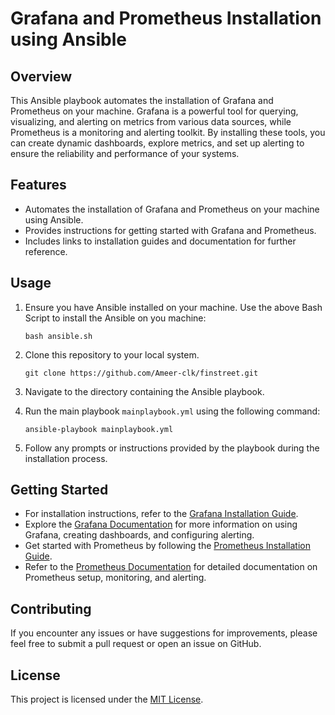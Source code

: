 # Grafana and Prometheus Installation using Ansible

## Overview
This Ansible playbook automates the installation of Grafana and Prometheus on your machine. Grafana is a powerful tool for querying, visualizing, and alerting on metrics from various data sources, while Prometheus is a monitoring and alerting toolkit. By installing these tools, you can create dynamic dashboards, explore metrics, and set up alerting to ensure the reliability and performance of your systems.

## Features
- Automates the installation of Grafana and Prometheus on your machine using Ansible.
- Provides instructions for getting started with Grafana and Prometheus.
- Includes links to installation guides and documentation for further reference.

## Usage
1. Ensure you have Ansible installed on your machine. Use the above Bash Script to install the Ansible on you machine:
    ```
    bash ansible.sh

     ```

3. Clone this repository to your local system.

    ```
    git clone https://github.com/Ameer-clk/finstreet.git
    
   ```

5. Navigate to the directory containing the Ansible playbook.
6. Run the main playbook `mainplaybook.yml` using the following command:
   
   ```
   ansible-playbook mainplaybook.yml

    ```

7. Follow any prompts or instructions provided by the playbook during the installation process.

## Getting Started
- For installation instructions, refer to the [Grafana Installation Guide](https://grafana.com/docs/grafana/latest/setup-grafana/installation/).
- Explore the [Grafana Documentation](https://grafana.com/docs/) for more information on using Grafana, creating dashboards, and configuring alerting.
- Get started with Prometheus by following the [Prometheus Installation Guide](https://prometheus.io/docs/prometheus/latest/installation/).
- Refer to the [Prometheus Documentation](https://prometheus.io/docs/) for detailed documentation on Prometheus setup, monitoring, and alerting.

## Contributing
If you encounter any issues or have suggestions for improvements, please feel free to submit a pull request or open an issue on GitHub.

## License
This project is licensed under the [MIT License](LICENSE).
